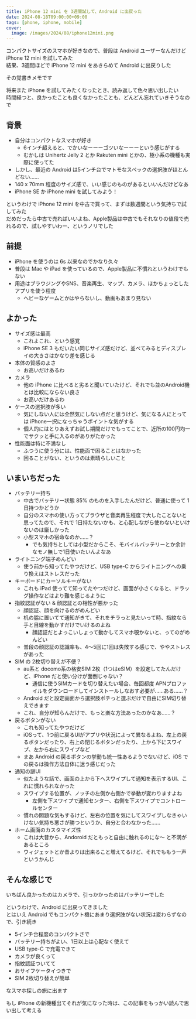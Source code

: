 ```yaml
---
title: iPhone 12 mini を 3週間試して、Android に出戻った
date: 2024-08-18T09:00:00+09:00
tags: [phone, iphone, mobile]
cover:
  image: /images/2024/08/iphone12mini.png
---
```


コンパクトサイズのスマホが好きなので、普段は Android ユーザーなんだけど iPhone 12 mini を試してみた  
結果、3週間ほどで iPhone 12 mini をあきらめて Android に出戻りした

その覚書きメモです

将来また iPhone を試してみたくなったとき、読み返して色々思い出したい  
時間経つと、良かったことも良くなかったことも、どんどん忘れていきそうなので

## 背景

- 自分はコンパクトなスマホが好き
  - 6インチ超えると、でかいなーーーゴツいなーーーという感じがする
  - むかしは Unihertz Jelly 2 とか Rakuten mini とかの、極小系の機種も実際に使ってた
- しかし、最近の Android は5インチ台でマトモなスペックの選択肢がほとんどない……
- 140 x 70mm 程度のサイズ感で、いい感じのものがあるといいんだけどなあ
- iPhone SE か iPhone mini を試してみよう！

というわけで iPhone 12 mini を中古で買って、まずは数週間という気持ちで試してみた  
だめだったら中古で売ればいいよね、Apple製品は中古でもそれなりの値段で売れるので、試しやすいわー、というノリでした

## 前提

- iPhone を使うのは 6s 以来なのでかなり久々
- 普段は Mac や iPad を使っているので、Apple製品に不慣れというわけでもない
- 用途はブラウジングやSNS、音楽再生、マップ、カメラ、ほかちょっとしたアプリを使う程度
  - ヘビーなゲームとかはやらないし、動画もあまり見ない

## よかった

- サイズ感は最高
  - これよこれ、という感覚
  - iPhone SE 3 もだいたい同じサイズ感だけど、並べてみるとディスプレイの大きさはかなり差を感じる
- 本体の質感のよさ
  - お高いだけあるわ
- カメラ
  - 他の iPhone に比べると劣ると聞いていたけど、それでも並のAndroid機とは比較にならない良さ
  - お高いだけあるわ
- ケースの選択肢が多い
  - 気にしない人には全然気にしない点だと思うけど、気になる人にとっては iPhone一択になっちゃうポイントな気がする
  - 個人的にはとりあえずお試し期間だけでもってことで、近所の100円均一でサクッと手に入るのがありがたかった
- 性能面は特に不満なし
  - ふつうに使う分には、性能面で困ることはなかった
  - 困ることがない、というのは素晴らしいこと

## いまいちだった

- バッテリー持ち
  - 中古でバッテリー状態 85% のものを入手したんだけど、普通に使って 1日持つかどうか
  - 自分のスマホの使い方ってブラウザと音楽再生程度で大したことないと思ってたので、それで 1日持たないかも、と心配しながら使わないといけないのは厳しかった
  - 小型スマホの宿命なのか……？
    - でも気持ちとしては小型だからこそ、モバイルバッテリーとか余計なモノ無しで1日使いたいんよなあ
- ライトニング端子めんどい
  - 使う前から知ってたやつだけど、USB type-C からライトニングへの乗り換えはストレスだった
- キーボードにカーソルキーがない
  - これも iPad 使ってて知ってたやつだけど、画面が小さくなると、ドラッグ操作などはより難を感じるように
- 指紋認証がない & 顔認証との相性が悪かった
  - 顔認証、顔を向けるのがめんどい
  - 机の脇に置いてて通知がきて、それをチラっと見たいって時、指紋なら手と目線を動かすだけでいけるのよね
    - 顔認証だとよっこいしょって動かしてスマホ覗かないと、ってのがめんどい
  - 普段の顔認証の認識率も、4〜5回に1回は失敗する感じで、ややストレスがあった
- SIM の 2枚切り替えが不便？
  - au系と docomo系の格安SIM 2枚（1つはeSIM）を設定してたんだけど、iPhone だと使い分けが面倒じゃない？
    - 通信に使うSIMカードを切り替えたい場合、毎回都度 APNプロファイルをダウンロードしてインストールしなおす必要が……ある……？
  - Android だと設定画面から選択肢ポチっと選ぶだけで自由にSIM切り替えできます
  - これ、自分が知らんだけで、もっと楽な方法あったのかなあ……？
- 戻るボタンがない
  - これも知ってたやつだけど
  - iOSって、1つ前に戻るUIがアプリや状況によって異なるよね、左上の戻るボタンだったり、右上の閉じるボタンだったり、上から下にスワイプ、左から右にスワイプなど
  - まあ Android の戻るボタンの挙動も統一性あるようでないけど、iOS での戻るは操作方法自体に迷う感じだった
- 通知の謎UI
  - 似たような話で、画面の上から下へスワイプして通知を表示するUI、これに慣れられなかった
  - スワイプする位置が、ノッチの左側か右側かで挙動が変わりますよね
    - 左側を下スワイプで通知センター、右側を下スワイプでコントロールセンター
  - 慣れの問題な気もするけど、左右の位置を気にしてスワイプしなきゃいけない気持ち悪さが勝つというか、自分と合わなかった……
- ホーム画面のカスタマイズ性
  - これは大昔から、Andoroid だともっと自由に触れるのにな〜 と不満があるところ
  - ウィジェットとか昔よりは出来ること増えてるけど、それでももう一声というかんじ

## そんな感じで

いちばん良かったのはカメラで、引っかかったのはバッテリーでした

というわけで、Android に出戻ってきました  
とはいえ Android でもコンパクト機にあまり選択肢がない状況は変わらずなので、引き続き

- 5インチ台程度のコンパクトさで
- バッテリー持ちがよい、1日以上は心配なく使えて
- USB type-C で充電できて
- カメラが良くって
- 指紋認証ついてて
- おサイフケータイつきで
- SIM 2枚切り替えが簡単

なスマホ探しの旅に出ます

もし iPhone の新機種出てそれが気になった時は、この記事をもっかい読んで思い出して考える
